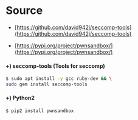 # Source

* [https://github.com/david942j/seccomp-tools](https://github.com/david942j/seccomp-tools)

* [https://pypi.org/project/pwnsandbox/](https://pypi.org/project/pwnsandbox/)


#### +) seccomp-tools (Tools for seccomp)

```bash
$ sudo apt install -y gcc ruby-dev && \
sudo gem install seccomp-tools
```

#### +) Python2

```bash
$ pip2 install pwnsandbox
```
